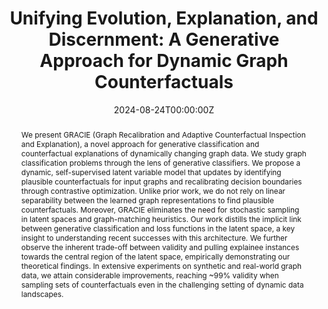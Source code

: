 ---
title: 'Unifying Evolution, Explanation, and Discernment: A Generative Approach for Dynamic Graph Counterfactuals'

# Authors
# If you created a profile for a user (e.g. the default `admin` user), write the username (folder name) here
# and it will be replaced with their full name and linked to their profile.
authors:
  - Bardh Prenkaj
  - Mario Villaizan-Vallelado
  - Tobias Leemann
  - Gjergji Kasneci

date: '2024-08-24T00:00:00Z'
doi: '10.1145/3637528.3671831'

# Publication type.
# Legend: 0 = Uncategorized; 1 = Conference paper; 2 = Journal article;
# 3 = Preprint / Working Paper; 4 = Report; 5 = Book; 6 = Book section;
# 7 = Thesis; 8 = Patent
publication_types: ['1']

# Publication name and optional abbreviated publication name.
publication: In *Proceedings of the 30th ACM SIGKDD Conference on Knowledge Discovery and Data Mining*
publication_short: In *KDD 2024*

abstract: We present GRACIE (Graph Recalibration and Adaptive Counterfactual Inspection and Explanation), a novel approach for generative classification and counterfactual explanations of dynamically changing graph data. We study graph classification problems through the lens of generative classifiers. We propose a dynamic, self-supervised latent variable model that updates by identifying plausible counterfactuals for input graphs and recalibrating decision boundaries through contrastive optimization. Unlike prior work, we do not rely on linear separability between the learned graph representations to find plausible counterfactuals. Moreover, GRACIE eliminates the need for stochastic sampling in latent spaces and graph-matching heuristics. Our work distills the implicit link between generative classification and loss functions in the latent space, a key insight to understanding recent successes with this architecture. We further observe the inherent trade-off between validity and pulling explainee instances towards the central region of the latent space, empirically demonstrating our theoretical findings. In extensive experiments on synthetic and real-world graph data, we attain considerable improvements, reaching ~99% validity when sampling sets of counterfactuals even in the challenging setting of dynamic data landscapes. 


tags: ['deep learning','explainability','graph learning']

# Display this page in the Featured widget?
featured: true

# Custom links (uncomment lines below)
# links:
# - name: Custom Link
#   url: http://example.org

url_pdf: 'https://dl.acm.org/doi/pdf/10.1145/3637528.3671831'
url_code: 'https://github.com/bardhprenkaj/HANSEL'
url_dataset: ''
url_poster: '/uploads/posters/KDD2024.pdf'
url_project: ''
url_slides: '/uploads/conference_slides/KDD2024.pdf'
url_source: ''
url_video: ''

# Featured image
# To use, add an image named `featured.jpg/png` to your page's folder.
#image:
#  caption: 'Example of spurious correlation in sentiment classification tasks, where a classifier takes Spielberg and New York Subway as shortcuts and makes wrong predictions w.r.t. the ground truth. The classifier concentrates on the bold tokens to make the prediction; however, the underlined tokens might be more useful in producing the correct label'
#  focal_point: ''
#  preview_only: false


# Slides (optional).
#   Associate this publication with Markdown slides.
#   Simply enter your slide deck's filename without extension.
#   E.g. `slides: "example"` references `content/slides/example/index.md`.
#   Otherwise, set `slides: ""`.
slides: example
---